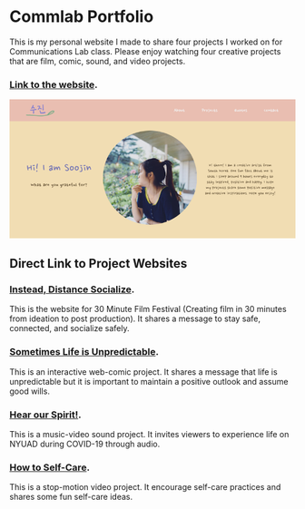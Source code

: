# Commlab Portfolio
This is my personal website I made to share four projects I worked on for Communications Lab class. Please enjoy watching four creative projects that are film, comic, sound, and video projects. 

### [Link to the website](https://soojin-lee0819.github.io/portfolio/).

![alt-text](Images/commlabwebsitemainpg.png)



## Direct Link to Project Websites 

### [Instead, Distance Socialize](https://soojin-lee0819.github.io/Soojin_Lee0819.github.io/).
This is the website for 30 Minute Film Festival (Creating film in 30 minutes from ideation to post production). It shares a message to stay safe, connected, and socialize safely.

### [Sometimes Life is Unpredictable](https://hasin-shabbir.github.io/comicStrip/).
This is an interactive web-comic project. It shares a message that life is unpredictable but it is important to maintain a positive outlook and assume good wills.

### [Hear our Spirit!](https://soojin-lee0819.github.io/soundproject2/).
This is a music-video sound project. It invites viewers to experience life on NYUAD during COVID-19 through audio.

### [How to Self-Care](https://aisahodzic.github.io/Video%20Project/mainPage.html).
This is a stop-motion video project. It encourage self-care practices and shares some fun self-care ideas.
